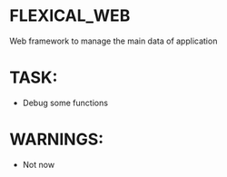 # FLEXICAL_WEB
Web framework to manage the main data of application

# TASK:
- Debug some functions

# WARNINGS:
- Not now
